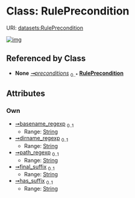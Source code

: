 
# Class: RulePrecondition




URI: [datasets:RulePrecondition](https://w3id.org/linkml/manifesto/RulePrecondition)


[![img](https://yuml.me/diagram/nofunky;dir:TB/class/[Rule]++-%20preconditions%200..*>[RulePrecondition&#124;basename_regexp:string%20%3F;dirname_regexp:string%20%3F;path_regexp:string%20%3F;final_suffix:string%20%3F;has_suffix:string%20%3F],[Rule])](https://yuml.me/diagram/nofunky;dir:TB/class/[Rule]++-%20preconditions%200..*>[RulePrecondition&#124;basename_regexp:string%20%3F;dirname_regexp:string%20%3F;path_regexp:string%20%3F;final_suffix:string%20%3F;has_suffix:string%20%3F],[Rule])

## Referenced by Class

 *  **None** *[➞preconditions](rule__preconditions.md)*  <sub>0..\*</sub>  **[RulePrecondition](RulePrecondition.md)**

## Attributes


### Own

 * [➞basename_regexp](rulePrecondition__basename_regexp.md)  <sub>0..1</sub>
     * Range: [String](types/String.md)
 * [➞dirname_regexp](rulePrecondition__dirname_regexp.md)  <sub>0..1</sub>
     * Range: [String](types/String.md)
 * [➞path_regexp](rulePrecondition__path_regexp.md)  <sub>0..1</sub>
     * Range: [String](types/String.md)
 * [➞final_suffix](rulePrecondition__final_suffix.md)  <sub>0..1</sub>
     * Range: [String](types/String.md)
 * [➞has_suffix](rulePrecondition__has_suffix.md)  <sub>0..1</sub>
     * Range: [String](types/String.md)
